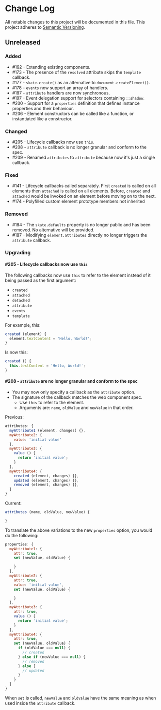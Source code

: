 # Change Log

All notable changes to this project will be documented in this file.
This project adheres to [Semantic Versioning](http://semver.org/).

## Unreleased

### Added

- #162 - Extending existing components.
- #173 - The presence of the `resolved` attribute skips the `template` callback.
- #177 - `skate.create()` as an alternative to `document.createElement()`.
- #178 - `events` now support an array of handlers.
- #187 - `attribute` handlers are now synchronous.
- #197 - Event delegation support for selectors containing `::shadow`.
- #200 - Support for a `properties` definition that defines instance properties and their behaviour.
- #206 - Element constructors can be called like a function, or instantiated like a constructor.

### Changed

- #205 - Lifecycle callbacks now use `this`.
- #208 - `attribute` callback is no longer granular and conform to the spec.
- #209 - Renamed `attributes` to `attribute` because now it's just a single callback.

### Fixed

- #141 - Lifecycle callbacks called separately. First `created` is called on all elements then `attached` is called on all elements. Before, `created` and `attached` would be invoked on an element before moving on to the next.
- #174 - Polyfilled custom element prototype members not inherited

### Removed

- #184 - The `skate.defaults` property is no longer public and has been removed. No alternative will be provided.
- #187 - Modifying `element.attributes` directly no longer triggers the `attribute` callback.

### Upgrading

#### #205 - Lifecycle callbacks now use `this`

The following callbacks now use `this` to refer to the element instead of it being passed as the first argument:

- `created`
- `attached`
- `detached`
- `attribute`
- `events`
- `template`

For example, this:

```js
created (element) {
  element.textContent = 'Hello, World!';
}
```

Is now this:

```js
created () {
  this.textContent = 'Hello, World!';
}
```

####  #208 - `attribute` are no longer granular and conform to the spec

- You may now only specify a callback as the `attribute` option.
- The signature of the callback matches the web component spec.
  - Use `this` to refer to the element.
  - Arguments are: `name`, `oldValue` and `newValue` in that order.

Previous:

```js
attributes: {
  myAttribute1 (element, changes) {},
  myAttribute2: {
    value: 'initial value'
  },
  myAttribute3: {
    value () {
      return 'initial value';
    }
  },
  myAttribute4: {
    created (element, changes) {},
    updated (element, changes) {},
    removed (element, changes) {},
  }
}
```

Current:

```js
attributes (name, oldValue, newValue) {

}
```

To translate the above variations to the new `properties` option, you would do the following:

```js
properties: {
  myAttribute1: {
    attr: true,
    set (newValue, oldValue) {

    }
  },
  myAttribute2: {
    attr: true,
    value: 'initial value',
    set (newValue, oldValue) {

    }
  },
  myAttribute3: {
    attr: true,
    value () {
      return 'initial value';
    }
  },
  myAttribute4: {
    attr: true,
    set (newValue, oldValue) {
      if (oldValue === null) {
        // created
      } else if (newValue === null) {
        // removed
      } else {
        // updated
      }
    }
  }
}
```

When `set` is called, `newValue` and `oldValue` have the same meaning as when used inside the `attribute` callback.
